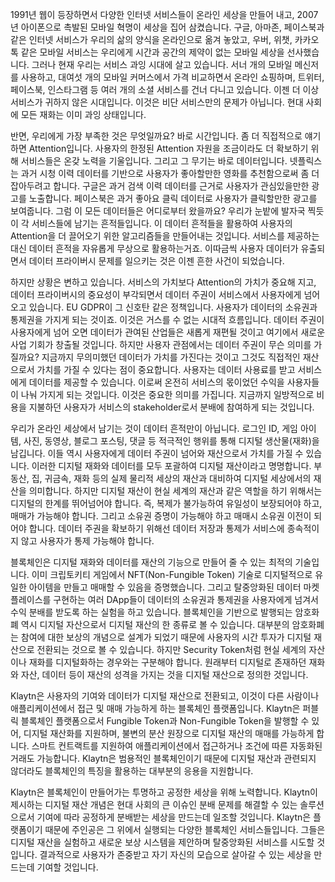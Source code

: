 1991년 웹이 등장하면서 다양한 인터넷 서비스들이 온라인 세상을 만들어 내고, 2007년 아이폰으로 촉발된 모바일 혁명이 세상을 집어 삼켰습니다. 구글, 아마존, 페이스북과 같은 인터넷 서비스가 우리의 삶의 양식을 온라인으로 옮겨 놓았고, 우버, 위챗, 카카오톡 같은 모바일 서비스는 우리에게 시간과 공간의 제약이 없는 모바일 세상을 선사했습니다. 그러나 현재 우리는 서비스 과잉 시대에 살고 있습니다. 서너 개의 모바일 메신저를 사용하고, 대여섯 개의 모바일 커머스에서 가격 비교하면서 온라인 쇼핑하며, 트위터, 페이스북, 인스타그램 등 여러 개의 소셜 서비스를 건너 다니고 있습니다. 이젠 더 이상 서비스가 귀하지 않은 시대입니다. 이것은 비단 서비스만의 문제가 아닙니다. 현대 사회에 모든 재화는 이미 과잉 상태입니다.

반면, 우리에게 가장 부족한 것은 무엇일까요? 바로 시간입니다. 좀 더 직접적으로 얘기하면 Attention입니다. 사용자의 한정된 Attention 자원을 조금이라도 더 확보하기 위해 서비스들은 온갖 노력을 기울입니다. 그리고 그 무기는 바로 데이터입니다. 넷플릭스는 과거 시청 이력 데이터를 기반으로 사용자가 좋아할만한 영화를 추천함으로써 좀 더 잡아두려고 합니다. 구글은 과거 검색 이력 데이터를 근거로 사용자가 관심있을만한 광고를 노출합니다. 페이스북은 과거 좋아요 클릭 데이터로 사용자가 클릭할만한 광고를 보여줍니다. 그럼 이 모든 데이터들은 어디로부터 왔을까요? 우리가 눈밭에 발자국 찍듯이 각 서비스들에 남기는 흔적들입니다. 이 데이터 흔적들을 활용하여 사용자의 Attention을 더 끌어오기 위한 알고리즘들을 만들어내는 것입니다. 서비스를 제공하는 대신 데이터 흔적을 자유롭게 무상으로 활용하는거죠. 이따금씩 사용자 데이터가 유출되면서 데이터 프라이버시 문제를 일으키는 것은 이젠 흔한 사건이 되었습니다.

하지만 상황은 변하고 있습니다. 서비스의 가치보다 Attention의 가치가 중요해 지고, 데이터 프라이버시의 중요성이 부각되면서 데이터 주권이 서비스에서 사용자에게 넘어오고 있습니다. EU GDPR이 그 신호탄 같은 정책입니다. 사용자가 데이터의 소유권과 통제권을 가지게 되는 것이죠. 이것은 거스를 수 없는 시대적 흐름입니다. 데이터 주권이 사용자에게 넘어 오면 데이터가 관여된 산업들은 새롭게 재편될 것이고 여기에서 새로운 사업 기회가 창출될 것입니다. 하지만 사용자 관점에서는 데이터 주권이 무슨 의미를 가질까요? 지금까지 무의미했던 데이터가 가치를 가진다는 것이고 그것도 직접적인 재산으로서 가치를 가질 수 있다는 점이 중요합니다. 사용자는 데이터 사용료를 받고 서비스에게 데이터를 제공할 수 있습니다. 이로써 온전히 서비스의 몫이었던 수익을 사용자들이 나눠 가지게 되는 것입니다. 이것은 중요한 의미를 가집니다. 지금까지 일방적으로 비용을 지불하던 사용자가 서비스의 stakeholder로서 분배에 참여하게 되는 것입니다.

우리가 온라인 세상에서 남기는 것이 데이터 흔적만이 아닙니다. 로그인 ID, 게임 아이템, 사진, 동영상, 블로그 포스팅, 댓글 등 적극적인 행위를 통해 디지털 생산물(재화)을 남깁니다. 이들 역시 사용자에게 데이터 주권이 넘어와 재산으로서 가치를 가질 수 있습니다. 이러한 디지털 재화와 데이터를 모두 포괄하여 디지털 재산이라고 명명합니다. 부동산, 집, 귀금속, 재화 등의 실제 물리적 세상의 재산과 대비하여 디지털 세상에서의 재산을 의미합니다. 하지만 디지털 재산이 현실 세계의 재산과 같은 역할을 하기 위해서는 디지털의 한계를 뛰어넘어야 합니다. 즉, 복제가 불가능하여 유일성이 보장되어야 하고, 매매가 가능해야 합니다. 그리고 소유권 증명이 가능해야 하고 매매시 소유권 이전이 되어야 합니다. 데이터 주권을 확보하기 위해선 데이터 저장과 통제가 서비스에 종속적이지 않고 사용자가 통제 가능해야 합니다.

블록체인은 디지털 재화와 데이터를 재산의 기능으로 만들어 줄 수 있는 최적의 기술입니다. 이미 크립토키티 게임에서 NFT(Non-Fungible Token) 기술로 디지털적으로 유일한 아이템을 만들고 매매할 수 있음을 증명했습니다. 그리고 탈중앙화된 데이터 마켓플레이스를 구현하는 여러 DApp들이 데이터의 소유권과 통제권을 사용자에게 넘겨서 수익 분배를 받도록 하는 실험을 하고 있습니다. 블록체인을 기반으로 발행되는 암호화폐 역시 디지털 자산으로서 디지털 재산의 한 종류로 볼 수 있습니다. 대부분의 암호화폐는 참여에 대한 보상의 개념으로 설계가 되었기 때문에 사용자의 시간 투자가 디지털 재산으로 전환되는 것으로 볼 수 있습니다. 하지만 Security Token처럼 현실 세계의 자산이나 재화를 디지털화하는 경우와는 구분해야 합니다. 원래부터 디지털로 존재하던 재화와 자산, 데이터 등이 재산의 성격을 가지는 것을 디지털 재산으로 정의한 것입니다.

Klaytn은 사용자의 기여와 데이터가 디지털 재산으로 전환되고, 이것이 다른 사람이나 애플리케이션에서 접근 및 매매 가능하게 하는 블록체인 플랫폼입니다. Klaytn은 퍼블릭 블록체인 플랫폼으로서 Fungible Token과 Non-Fungible Token을 발행할 수 있어, 디지털 재산화를 지원하며, 불변의 분산 원장으로 디지털 재산의 매매를 가능하게 합니다. 스마트 컨트랙트를 지원하여 애플리케이션에서 접근하거나 조건에 따른 자동화된 거래도 가능합니다. Klaytn은 범용적인 블록체인이기 때문에 디지털 재산과 관련되지 않더라도 블록체인의 특징을 활용하는 대부분의 응용을 지원합니다.

Klaytn은 블록체인이 만들어가는 투명하고 공정한 세상을 위해 노력합니다. Klaytn이 제시하는 디지털 재산 개념은 현대 사회의 큰 이슈인 분배 문제를 해결할 수 있는 솔루션으로서 기여에 따라 공정하게 분배받는 세상을 만드는데 일조할 것입니다. Klaytn은 플랫폼이기 때문에 주인공은 그 위에서 실행되는 다양한 블록체인 서비스들입니다. 그들은 디지털 재산을 실험하고 새로운 보상 시스템을 제안하며 탈중앙화된 서비스를 시도할 것입니다. 결과적으로 사용자가 존중받고 자기 자신의 모습으로 살아갈 수 있는 세상을 만드는데 기여할 것입니다.